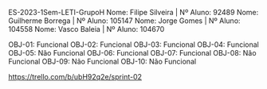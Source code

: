 ES-2023-1Sem-LETI-GrupoH
Nome: Filipe Silveira | Nº Aluno: 92489
Nome: Guilherme Borrega | Nº Aluno: 105147
Nome: Jorge Gomes | Nº Aluno: 104558
Nome: Vasco Baleia | Nº Aluno: 104670

OBJ-01: Funcional
OBJ-02: Funcional
OBJ-03: Funcional
OBJ-04: Funcional
OBJ-05: Não Funcional
OBJ-06: Funcional
OBJ-07: Funcional
OBJ-08: Não Funcional
OBJ-09: Não Funcional
OBJ-10: Não Funcional

https://trello.com/b/ubH92q2e/sprint-02
